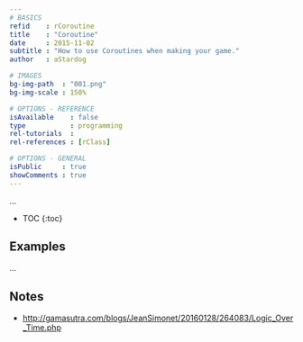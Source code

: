 ```yaml
---
# BASICS
refid    : rCoroutine
title    : "Coroutine"
date     : 2015-11-02
subtitle : "How to use Coroutines when making your game."
author   : aStardog

# IMAGES
bg-img-path  : "001.png"
bg-img-scale : 150%

# OPTIONS - REFERENCE
isAvailable    : false
type           : programming
rel-tutorials  : 
rel-references : [rClass]

# OPTIONS - GENERAL
isPublic     : true
showComments : true
---
```

...

* TOC
{:toc}

## Examples

...

## Notes

* http://gamasutra.com/blogs/JeanSimonet/20160128/264083/Logic_Over_Time.php
